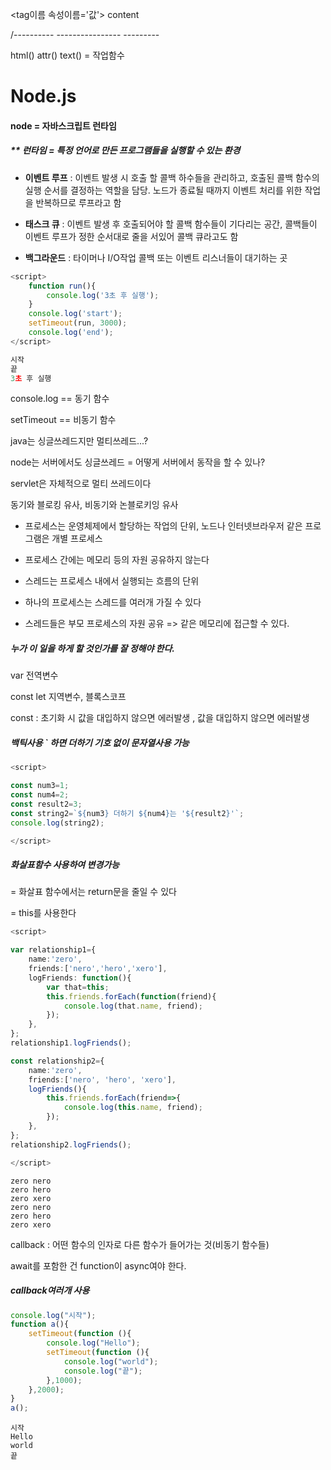 <tag이름 속성이름='값'> content </tag>

/----------   ----------------       ---------

  html()         attr()               text()         = 작업함수



# Node.js

#### node = 자바스크립트 런타임

##### ** 런타임 = 특정 언어로 만든 프로그램들을 실행할 수 있는 환경

- **이벤트 루프** : 이벤트 발생 시 호출 할 콜백 하수들을 관리하고, 호출된 콜백 함수의 실행 순서를 결정하는 역할을 담당. 노드가 종료될 때까지 이벤트 처리를 위한 작업을 반복하므로 루프라고 함

- **태스크 큐** : 이벤트 발생 후 호출되어야 할 콜백 함수들이 기다리는 공간, 콜백들이 이벤트 루프가 정한 순서대로 줄을 서있어 콜백 큐라고도 함

- **백그라운드** : 타이머나 I/O작업 콜백 또는 이벤트 리스너들이 대기하는 곳



```javascript
<script>
	function run(){
    	console.log('3초 후 실행');
    }
    console.log('start');
    setTimeout(run, 3000);
    console.log('end');
</script>
```

```javascript
시작
끝
3초 후 실행
```

console.log == 동기 함수

setTimeout == 비동기 함수



java는 싱글쓰레드지만 멀티쓰레드...?

node는 서버에서도 싱글쓰레드 = 어떻게 서버에서 동작을 할 수 있나?

servlet은 자체적으로 멀티 쓰레드이다



동기와 블로킹 유사, 비동기와 논블로키잉 유사



- 프로세스는 운영체제에서 할당하는 작업의 단위, 노드나 인터넷브라우저 같은 프로그램은 개별 프로세스

- 프로세스 간에는 메모리 등의 자원 공유하지 않는다

- 스레드는 프로세스 내에서 실행되는 흐름의 단위

- 하나의 프로세스는 스레드를 여러개 가질 수 있다

- 스레드들은 부모 프로세스의 자원 공유 => 같은 메모리에 접근할 수 있다.

##### 누가 이 일을 하게 할 것인가를 잘 정해야 한다.



var 전역변수

const let 지역변수, 블록스코프

const  :  초기화 시 값을 대입하지 않으면 에러발생 , 값을 대입하지 않으면 에러발생



##### 백틱사용 ` 하면 더하기 기호 없이 문자열사용 가능

```javascript
<script>

const num3=1;
const num4=2;
const result2=3;
const string2=`${num3} 더하기 ${num4}는 '${result2}'`;
console.log(string2);

</script>
```



##### 화살표함수 사용하여 변경가능

= 화살표 함수에서는 return문을 줄일 수 있다

= this를 사용한다

```typescript
<script>

var relationship1={
	name:'zero',
    friends:['nero','hero','xero'],
    logFriends: function(){
    	var that=this;
        this.friends.forEach(function(friend){
        	console.log(that.name, friend);
    	});
    },
};
relationship1.logFriends();

const relationship2={
	name:'zero',
    friends:['nero', 'hero', 'xero'],
    logFriends(){
    	this.friends.forEach(friend=>{
        	console.log(this.name, friend);
        });
    },
};
relationship2.logFriends();

</script>
```

```
zero nero
zero hero
zero xero
zero nero
zero hero
zero xero

```

callback : 어떤 함수의 인자로 다른 함수가 들어가는 것(비동기 함수들)



await를 포함한 건 function이 async여야 한다.



##### callback여러개 사용

```js
console.log("시작");
function a(){
    setTimeout(function (){
        console.log("Hello");
        setTimeout(function (){
            console.log("world");
            console.log("끝");
        },1000);
    },2000);
}
a();
```

```
시작
Hello
world
끝
```

